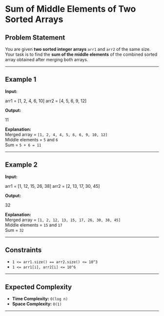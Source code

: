 # Sum of Middle Elements of Two Sorted Arrays

## Problem Statement
You are given **two sorted integer arrays** `arr1` and `arr2` of the same size.  
Your task is to find the **sum of the middle elements** of the combined sorted array obtained after merging both arrays.

---

## Example 1
**Input:**

arr1 = [1, 2, 4, 6, 10]
arr2 = [4, 5, 6, 9, 12]


**Output:**

11


**Explanation:**  
Merged array = `[1, 2, 4, 4, 5, 6, 6, 9, 10, 12]`  
Middle elements = `5` and `6`  
Sum = `5 + 6 = 11`

---

## Example 2
**Input:**

arr1 = [1, 12, 15, 26, 38]
arr2 = [2, 13, 17, 30, 45]


**Output:**

32


**Explanation:**  
Merged array = `[1, 2, 12, 13, 15, 17, 26, 30, 38, 45]`  
Middle elements = `15` and `17`  
Sum = `32`

---

## Constraints
- `1 <= arr1.size() == arr2.size() <= 10^3`
- `1 <= arr1[i], arr2[i] <= 10^6`

---

## Expected Complexity
- **Time Complexity:** `O(log n)`  
- **Space Complexity:** `O(1)`

---
